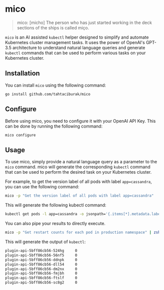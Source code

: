 # mico

>mico: [micho] The person who has just started working in the deck sections of the ships is called miço.


`mico` is an AI assisted `kubectl` helper designed to simplify and automate Kubernetes cluster management tasks. It uses the power of OpenAI's GPT-3.5 architecture to understand natural language queries and generate `kubectl` commands that can be used to perform various tasks on your Kubernetes cluster.
## Installation
You can install `mico` using the following command:
```
go install github.com/tahtaciburak/mico
```

## Configure
Before using mico, you need to configure it with your OpenAI API Key. This can be done by running the following command:
```
mico configure
```

## Usage
To use mico, simply provide a natural language query as a parameter to the `mico` command. mico will generate the corresponding `kubectl` command that can be used to perform the desired task on your Kubernetes cluster.

For example, to get the version label of all pods with label `app=cassandra`, you can use the following command:
```bash
mico -p "Get the version label of all pods with label app=cassandra"
```
This will generate the following kubectl command:
```bash
kubectl get pods -l app=cassandra -o jsonpath='{.items[*].metadata.labels.version'
```

You can also pipe your results to directly execute.

```bash
mico -p "Get restart counts for each pod in production namespace" | zsh
```

This will generate the output of `kubectl`:
```bash
plugin-api-5bff86cb56-524hg     0
plugin-api-5bff86cb56-56nf5     0
plugin-api-5bff86cb56-ddnpk     0
plugin-api-5bff86cb56-dll54     0
plugin-api-5bff86cb56-dm2nx     0
plugin-api-5bff86cb56-fmjbh     0
plugin-api-5bff86cb56-ftslf     0
plugin-api-5bff86cb56-sc8g2     0
```


